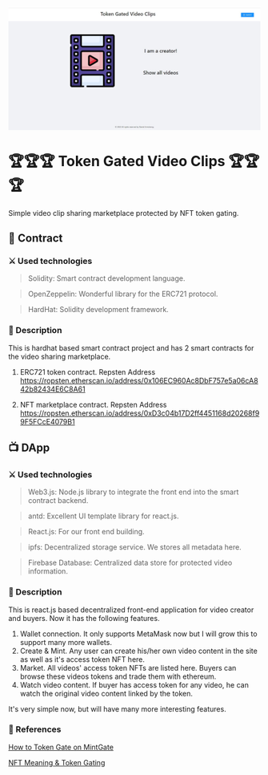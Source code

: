 ![🏆](https://github.com/dany-armstrong/token-gated-video-clips/blob/main/screenshots/home.jpg?raw=true)

# 🏆🏆🏆 Token Gated Video Clips 🏆🏆🏆
Simple video clip sharing marketplace protected by NFT token gating.

## 📜 Contract
### ⚔️ Used technologies
> Solidity: Smart contract development language.

> OpenZeppelin: Wonderful library for the ERC721 protocol.

> HardHat: Solidity development framework.

### 📝 Description
This is hardhat based smart contract project and has 2 smart contracts for the video sharing marketplace.

1. ERC721 token contract.
Repsten Address
https://ropsten.etherscan.io/address/0x106EC960Ac8DbF757e5a06cA842b82434E6C8A61

2. NFT marketplace contract.
Repsten Address
https://ropsten.etherscan.io/address/0xD3c04b17D2ff4451168d20268f99F5FCcE4079B1

## 📺 DApp
### ⚔️ Used technologies
> Web3.js: Node.js library to integrate the front end into the smart contract backend.

> antd: Excellent UI template library for react.js.

> React.js: For our front end building.

> ipfs: Decentralized storage service. We stores all metadata here.

> Firebase Database: Centralized data store for protected video information.

### 📝 Description
This is react.js based decentralized front-end application for video creator and buyers.
Now it has the following features.
1. Wallet connection. 
It only supports MetaMask now but I will grow this to support many more wallets.
2. Create & Mint.
Any user can create his/her own video content in the site as well as it's access token NFT here.
3. Market.
All videos' access token NFTs are listed here.
Buyers can browse these videos tokens and trade them with ethereum.
4. Watch video content.
If buyer has access token for any video, he can watch the original video content linked by the token.

It's very simple now, but will have many more interesting features.

### 📝 References
[How to Token Gate on MintGate](https://medium.com/mintgate/how-to-token-gate-on-mintgate-a6651acfd4a5)

[NFT Meaning & Token Gating](https://medium.com/@jshanks21/nft-meaning-token-gating-ad83aef7cccd)
